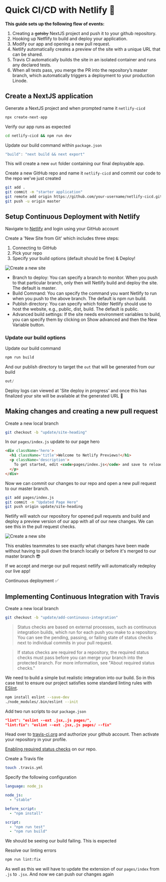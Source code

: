 # Quick CI/CD with Netlify :rocket:
__This guide sets up the following flow of events:__
1. Creating a ~~gatsby~~ NextJS project and push it to your github repository.
2. Hooking up Netflify to build and deploy your application.
3. Modify our app and opening a new pull request.
4. Netlify automatically creates a preview of the site with a unique URL that can be shared.
5. Travis CI automatically builds the site in an isolated container and runs any declared tests.
6. When all tests pass, you merge the PR into the repository’s master branch, which automatically triggers a deployment to your production Linode.

## Create a NextJS application
Generate a NextJS project and when prompted name it `netlify-cicd`
```js
npx create-next-app
```
Verify our app runs as expected
```sh
cd netlify-cicd && npm run dev
```
Update our build command within `package.json`
```js
"build": "next build && next export"
```
This will create a new `out` folder containing our final deployable app.

Create a new GitHub repo and name it `netlify-cicd` and commit our code to the repo we've just created
```sh
git add .
git commit -m "starter application"
git remote add origin https://github.com/your-username/netlify-cicd.git
git push -u origin master
```

## Setup Continuous Deployment with Netlify
Navigate to [Netlify](https://app.netlify.com/start) and login using your GitHub account

Create a 'New Site from Git' which includes three steps:
1. Connecting to GitHub
2. Pick your repo
3. Specify your build options (default should be fine) & Deploy!
   
![Create a new site](https://raw.githubusercontent.com/EoinTraynor/netlify-cicd/master/demo_assets/CreateSiteOnNetlify.png "Create a new site")

 * Branch to deploy: You can specify a branch to monitor. When you push to that particular branch, only then will Netlify build and deploy the site. The default is master.
 * Build Command: You can specify the command you want Netlify to run when you push to the above branch. The default is npm run build.
 * Publish directory: You can specify which folder Netlify should use to host the website, e.g., public, dist, build. The default is public.
 * Advanced build settings: If the site needs environment variables to build, you can specify them by clicking on Show advanced and then the New Variable button.

### Update our build options
Update our build command
```js
npm run build 
```
And our publish directory to target the `out` that will be generated from our build
```js
out/
```

Deploy logs can viewed at 'Site deploy in progress' and once this has finalized your site will be available at the generated URL :rocket:

## Making changes and creating a new pull request
Create a new local branch
```sh
git checkout -b "update/site-heading"
```

In our `pages/index.js` update to our page hero
```html
<div className='hero'>
  <h1 className='title'>Welcome to Netlify Previews!</h1>
  <p className='description'>
    To get started, edit <code>pages/index.js</code> and save to reload.
  </p>      
</div>
```

Now we can commit our changes to our repo and open a new pull request to our master branch.
```sh
git add pages/index.js
git commit -m "Updated Page Hero"
git push origin update/site-heading
```

Netlify will watch our repository for opened pull requests and build and deploy a preview version of our app with all of our new changes. We can see this in the pull request checks.

![Create a new site](https://raw.githubusercontent.com/EoinTraynor/netlify-cicd/master/demo_assets/PRChecks.png "Create a new site")

This enables teammates to see exactly what changes have been made without having to pull down the branch locally or before it's merged to our master branch :sunglasses:


If we accept and merge our pull request netlify will automatically redeploy our live app!

Continuous deployment ✅


## Implementing Continuous Integration with Travis
Create a new local branch
```sh
git checkout -b "update/add-continuous-integration"
```

> Status checks are based on external processes, such as continuous integration builds, which run for each push you make to a repository. You can see the pending, passing, or failing state of status checks next to individual commits in your pull request.

> If status checks are required for a repository, the required status checks must pass before you can merge your branch into the protected branch. For more information, see "About required status checks."
 
We need to build a simple but realistic integration into our build. So in this case test to ensure our project satisfies some standard linting rules with [ESlint](https://eslint.org). 
 
```sh
npm install eslint --save-dev
./node_modules/.bin/eslint --init
```

Add two run scripts to our `package.json`
```json
"lint": "eslint --ext .jsx,.js pages/",
"lint:fix": "eslint --ext .jsx,.js pages/ --fix"
```

Head over to [travis-ci.org](https://travis-ci.org/dashboard) and authorize your github account. Then activate your repository in your profile.

[Enabling required status checks](https://help.github.com/en/github/administering-a-repository/enabling-required-status-checks) on our repo.

Create a Travis file
```sh
touch .travis.yml
```
Specify the following configuration
```yml
language: node_js

node_js:
  - "stable"

before_script:
  - "npm install"

script:
  - "npm run test"
  - "npm run build" 
```

We should be seeing our build failing. This is expected 

Resolve our linting errors 
```sh
npm run lint:fix
```
As well as this we will have to update the extension of our `pages/index` from `.js` to `.jsx`. And now we can push our changes again 